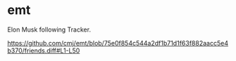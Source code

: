 # emt
Elon Musk following Tracker.

https://github.com/cmj/emt/blob/75e0f854c544a2df1b71d1f63f882aacc5e4b370/friends.diff#L1-L50
